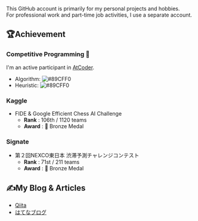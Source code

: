 This GitHub account is primarily for my personal projects and hobbies.  
For professional work and part-time job activities, I use a separate account.

## 🏆Achievement
### Competitive Programming 🚀 
I'm an active participant in [AtCoder](https://atcoder.jp/users/YuuuT).

- Algorithm: ![#89CFF0](https://img.shields.io/badge/-light%20blue-89CFF0?style=flat)
- Heuristic: ![#89CFF0](https://img.shields.io/badge/-light%20blue-89CFF0?style=flat)

### Kaggle

- FIDE & Google Efficient Chess AI Challenge
  - **Rank** : 106th / 1120 teams
  - **Award** : 🥉 Bronze Medal

### Signate

- 第２回NEXCO東日本 渋滞予測チャレンジコンテスト
  - **Rank** : 71st / 211 teams
  - **Award** : 🥉 Bronze Medal

## ✍️My Blog & Articles
- [Qiita](https://qiita.com/yuu_kyopro)
- [はてなブログ](https://yukun-py.hatenablog.com/)

